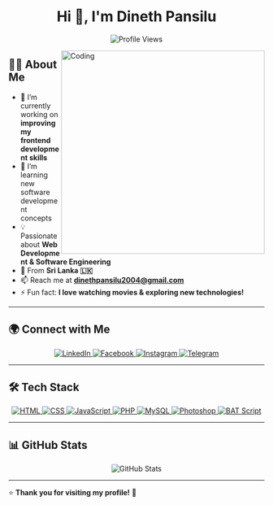 <h1 align="center">Hi 👋, I'm Dineth Pansilu</h1>

<p align="center">
  <img src="https://komarev.com/ghpvc/?username=dinethpansiluw&label=Profile%20views&color=0e75b6&style=flat" alt="Profile Views" />
</p>

<img align="right" alt="Coding" width="400" src="https://media.giphy.com/media/qgQUggAC3Pfv687qPC/giphy.gif">

## 👨‍💻 About Me  
- 🔭 I’m currently working on **improving my frontend development skills**  
- 🌱 I’m learning new software development concepts  
- 💡 Passionate about **Web Development & Software Engineering**  
- 📍 From **Sri Lanka 🇱🇰**  
- 📫 Reach me at **dinethpansilu2004@gmail.com**  
- ⚡ Fun fact: **I love watching movies & exploring new technologies!**  

---

## 🌍 Connect with Me  
<p align="center">
  <a href="https://linkedin.com/in/dinethpansiluw" target="_blank">
    <img src="https://img.shields.io/badge/LinkedIn-0077B5?style=for-the-badge&logo=linkedin&logoColor=white" alt="LinkedIn" />
  </a>
  <a href="https://fb.com/dinethpansiluw" target="_blank">
    <img src="https://img.shields.io/badge/Facebook-1877F2?style=for-the-badge&logo=facebook&logoColor=white" alt="Facebook" />
  </a>
  <a href="https://instagram.com/dinethpansiluw" target="_blank">
    <img src="https://img.shields.io/badge/Instagram-E4405F?style=for-the-badge&logo=instagram&logoColor=white" alt="Instagram" />
  <a href="https://t.me/DinethPansilu" target="_blank">
    <img src="https://img.shields.io/badge/Telegram-2CA5E0?style=for-the-badge&logo=telegram&logoColor=white" alt="Telegram" />
  </a>
</p>

---

## 🛠️ Tech Stack  
<p align="center">
  <a href="https://developer.mozilla.org/en-US/docs/Web/HTML" target="_blank">
    <img src="https://skillicons.dev/icons?i=html" alt="HTML" />
  </a>
  <a href="https://developer.mozilla.org/en-US/docs/Web/CSS" target="_blank">
    <img src="https://skillicons.dev/icons?i=css" alt="CSS" />
  </a>
  <a href="https://developer.mozilla.org/en-US/docs/Web/JavaScript" target="_blank">
    <img src="https://skillicons.dev/icons?i=js" alt="JavaScript" />
  </a>
  <a href="https://www.php.net/" target="_blank">
    <img src="https://skillicons.dev/icons?i=php" alt="PHP" />
  </a>
  <a href="https://www.mysql.com/" target="_blank">
    <img src="https://skillicons.dev/icons?i=mysql" alt="MySQL" />
  </a>
  <a href="https://www.adobe.com/products/photoshop.html" target="_blank">
    <img src="https://skillicons.dev/icons?i=ps" alt="Photoshop" />
  </a>
  <a href="https://learn.microsoft.com/en-us/windows-server/administration/windows-commands/batch" target="_blank">
    <img src="https://skillicons.dev/icons?i=windows" alt="BAT Script" />
  </a>
</p>

---

## 📊 GitHub Stats  
<p align="center">
  <img src="https://github-readme-stats.vercel.app/api?username=dinethpansiluw&show_icons=true&theme=radical" alt="GitHub Stats" />
</p>

---

⭐ **Thank you for visiting my profile!** 🚀  
